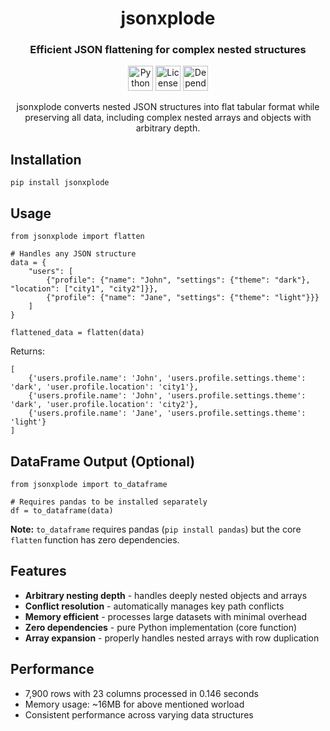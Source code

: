 <h1 align="center">jsonxplode</h1>
<h3 align="center">Efficient JSON flattening for complex nested structures</h3>

<p align="center">
  <img src="https://img.shields.io/badge/python-3.6+-blue.svg" alt="Python Version" height="40rem">
  <img src="https://img.shields.io/badge/license-MIT-green.svg" alt="License" height="40rem">
  <img src="https://img.shields.io/badge/dependencies-0-brightgreen.svg" alt="Dependencies" height="40rem">
</p>

<p align="center">
  jsonxplode converts nested JSON structures into flat tabular format while preserving all data, including complex nested arrays and objects with arbitrary depth.
</p>

<h2>Installation</h2>

<pre><code class="language-bash">pip install jsonxplode</code></pre>

<h2>Usage</h2>

<pre><code class="language-python">from jsonxplode import flatten

# Handles any JSON structure
data = {
    "users": [
        {"profile": {"name": "John", "settings": {"theme": "dark"}, "location": ["city1", "city2"]}},
        {"profile": {"name": "Jane", "settings": {"theme": "light"}}}
    ]
}

flattened_data = flatten(data)</code></pre>

<p>Returns:</p>
<pre><code class="language-python">[
    {'users.profile.name': 'John', 'users.profile.settings.theme': 'dark', 'user.profile.location': 'city1'},
    {'users.profile.name': 'John', 'users.profile.settings.theme': 'dark', 'user.profile.location': 'city2'},
    {'users.profile.name': 'Jane', 'users.profile.settings.theme': 'light'}
]</code></pre>

<h2>DataFrame Output (Optional)</h2>

<pre><code class="language-python">from jsonxplode import to_dataframe

# Requires pandas to be installed separately
df = to_dataframe(data)</code></pre>

<p><strong>Note:</strong> <code>to_dataframe</code> requires pandas (<code>pip install pandas</code>) but the core <code>flatten</code> function has zero dependencies.</p>

<h2>Features</h2>

<ul>
<li><strong>Arbitrary nesting depth</strong> - handles deeply nested objects and arrays</li>
<li><strong>Conflict resolution</strong> - automatically manages key path conflicts</li>
<li><strong>Memory efficient</strong> - processes large datasets with minimal overhead</li>
<li><strong>Zero dependencies</strong> - pure Python implementation (core function)</li>
<li><strong>Array expansion</strong> - properly handles nested arrays with row duplication</li>
</ul>

<h2>Performance</h2>

<ul>
<li>7,900 rows with 23 columns processed in 0.146 seconds</li>
<li>Memory usage: ~16MB for above mentioned worload</li>
<li>Consistent performance across varying data structures</li>
</ul>
